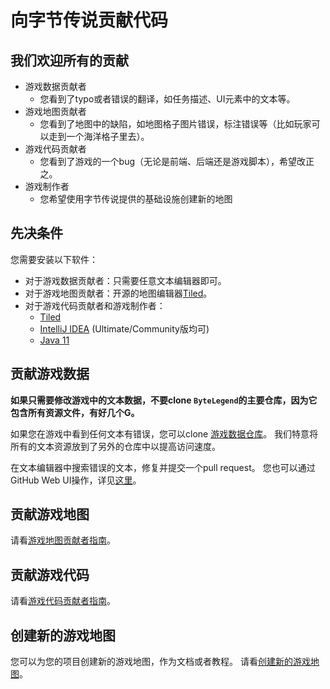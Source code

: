 # 向字节传说贡献代码

## 我们欢迎所有的贡献

- 游戏数据贡献者
  - 您看到了typo或者错误的翻译，如任务描述、UI元素中的文本等。 
- 游戏地图贡献者
  - 您看到了地图中的缺陷，如地图格子图片错误，标注错误等（比如玩家可以走到一个海洋格子里去）。 
- 游戏代码贡献者
  - 您看到了游戏的一个bug（无论是前端、后端还是游戏脚本），希望改正之。 
- 游戏制作者
  - 您希望使用字节传说提供的基础设施创建新的地图 

## 先决条件

您需要安装以下软件：

- 对于游戏数据贡献者：只需要任意文本编辑器即可。
- 对于游戏地图贡献者：开源的地图编辑器[Tiled](https://www.mapeditor.org/)。
- 对于游戏代码贡献者和游戏制作者：
  - [Tiled](https://www.mapeditor.org/)
  - [IntelliJ IDEA](https://www.jetbrains.com/idea/download/) (Ultimate/Community版均可)
  - [Java 11](https://adoptopenjdk.net/)

## 贡献游戏数据

**如果只需要修改游戏中的文本数据，不要clone `ByteLegend`的主要仓库，因为它包含所有资源文件，有好几个G。**

如果您在游戏中看到任何文本有错误，您可以clone [游戏数据仓库](https://github.com/ByteLegend/game-data)。
我们特意将所有的文本资源放到了另外的仓库中以提高访问速度。

在文本编辑器中搜索错误的文本，修复并提交一个pull request。
您也可以通过GitHub Web UI操作，详见[这里](https://github.com/ByteLegend/ByteLegend/blob/master/docs/en/i18n.md#help-us-via-github-web-ui)。

## 贡献游戏地图

请看[游戏地图贡献者指南](https://github.com/ByteLegend/ByteLegend/blob/master/docs/zh_hans/game-map-contributor-guide.md)。

## 贡献游戏代码

请看[游戏代码贡献者指南](https://github.com/ByteLegend/ByteLegend/blob/master/docs/zh_hans/game-code-contributor-guide.md)。

## 创建新的游戏地图

您可以为您的项目创建新的游戏地图，作为文档或者教程。
请看[创建新的游戏地图](https://github.com/ByteLegend/ByteLegend/blob/master/docs/zh_hans/create-a-new-map.md)。
